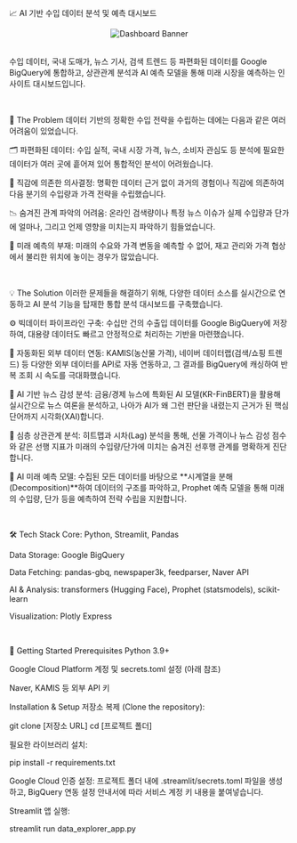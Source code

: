 📈 AI 기반 수입 데이터 분석 및 예측 대시보드
<div align="center">
<img src="https://www.google.com/search?q=https://placehold.co/800x250/0078D4/FFFFFF%3Ftext%3DAI%2BTrade%2BData%2BDashboard" alt="Dashboard Banner">
</div>

<br>

수입 데이터, 국내 도매가, 뉴스 기사, 검색 트렌드 등 파편화된 데이터를 Google BigQuery에 통합하고, 상관관계 분석과 AI 예측 모델을 통해 미래 시장을 예측하는 인사이트 대시보드입니다.

<br>

🎯 The Problem
데이터 기반의 정확한 수입 전략을 수립하는 데에는 다음과 같은 여러 어려움이 있었습니다.

🗂️ 파편화된 데이터: 수입 실적, 국내 시장 가격, 뉴스, 소비자 관심도 등 분석에 필요한 데이터가 여러 곳에 흩어져 있어 통합적인 분석이 어려웠습니다.

🤔 직감에 의존한 의사결정: 명확한 데이터 근거 없이 과거의 경험이나 직감에 의존하여 다음 분기의 수입량과 가격 전략을 수립했습니다.

📉 숨겨진 관계 파악의 어려움: 온라인 검색량이나 특정 뉴스 이슈가 실제 수입량과 단가에 얼마나, 그리고 언제 영향을 미치는지 파악하기 힘들었습니다.

🔮 미래 예측의 부재: 미래의 수요와 가격 변동을 예측할 수 없어, 재고 관리와 가격 협상에서 불리한 위치에 놓이는 경우가 많았습니다.

<br>

💡 The Solution
이러한 문제들을 해결하기 위해, 다양한 데이터 소스를 실시간으로 연동하고 AI 분석 기능을 탑재한 통합 분석 대시보드를 구축했습니다.

⚙️ 빅데이터 파이프라인 구축: 수십만 건의 수출입 데이터를 Google BigQuery에 저장하여, 대용량 데이터도 빠르고 안정적으로 처리하는 기반을 마련했습니다.

🤖 자동화된 외부 데이터 연동: KAMIS(농산물 가격), 네이버 데이터랩(검색/쇼핑 트렌드) 등 다양한 외부 데이터를 API로 자동 연동하고, 그 결과를 BigQuery에 캐싱하여 반복 조회 시 속도를 극대화했습니다.

🧠 AI 기반 뉴스 감성 분석: 금융/경제 뉴스에 특화된 AI 모델(KR-FinBERT)을 활용해 실시간으로 뉴스 여론을 분석하고, 나아가 AI가 왜 그런 판단을 내렸는지 근거가 된 핵심 단어까지 시각화(XAI)합니다.

🔗 심층 상관관계 분석: 히트맵과 시차(Lag) 분석을 통해, 선물 가격이나 뉴스 감성 점수와 같은 선행 지표가 미래의 수입량/단가에 미치는 숨겨진 선후행 관계를 명확하게 진단합니다.

🔭 AI 미래 예측 모델: 수집된 모든 데이터를 바탕으로 **시계열을 분해(Decomposition)**하여 데이터의 구조를 파악하고, Prophet 예측 모델을 통해 미래의 수입량, 단가 등을 예측하여 전략 수립을 지원합니다.

<br>

🛠️ Tech Stack
Core: Python, Streamlit, Pandas

Data Storage: Google BigQuery

Data Fetching: pandas-gbq, newspaper3k, feedparser, Naver API

AI & Analysis: transformers (Hugging Face), Prophet (statsmodels), scikit-learn

Visualization: Plotly Express

<br>

🚀 Getting Started
Prerequisites
Python 3.9+

Google Cloud Platform 계정 및 secrets.toml 설정 (아래 참조)

Naver, KAMIS 등 외부 API 키

Installation & Setup
저장소 복제 (Clone the repository):

git clone [저장소 URL]
cd [프로젝트 폴더]

필요한 라이브러리 설치:

pip install -r requirements.txt

Google Cloud 인증 설정:
프로젝트 폴더 내에 .streamlit/secrets.toml 파일을 생성하고, BigQuery 연동 설정 안내서에 따라 서비스 계정 키 내용을 붙여넣습니다.

Streamlit 앱 실행:

streamlit run data_explorer_app.py
